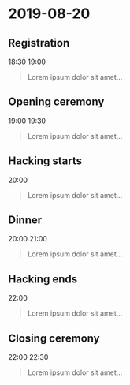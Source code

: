 # 2019-08-20

## Registration
18:30
19:00
> Lorem ipsum dolor sit amet...

## Opening ceremony
19:00
19:30
> Lorem ipsum dolor sit amet...

## Hacking starts
20:00
> Lorem ipsum dolor sit amet...

## Dinner
20:00
21:00
> Lorem ipsum dolor sit amet...

## Hacking ends
22:00
> Lorem ipsum dolor sit amet...

## Closing ceremony
22:00
22:30
> Lorem ipsum dolor sit amet...